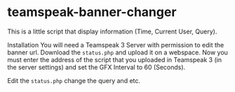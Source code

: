 # teamspeak-banner-changer
This is a little script that display information (Time, Current User, Query).

Installation
You will need a Teamspeak 3 Server with permission to edit the banner url. Download the <code>status.php</code> and upload it on a webspace. Now you must enter the address of the script that you uploaded in Teamspeak 3 (in the server settings) and set the GFX Interval to 60 (Seconds).

Edit the <code>status.php</code> change the query and etc.

